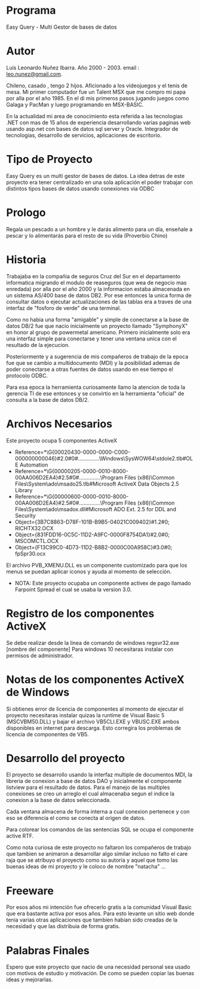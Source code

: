 # Programa
Easy Query - Multi Gestor de bases de datos 

# Autor
Luis Leonardo Nuñez Ibarra. Año 2000 - 2003. email : leo.nunez@gmail.com. 

Chileno, casado , tengo 2 hijos. Aficionado a los videojuegos y el tenis de mesa. Mi primer computador fue un Talent MSX que me compro mi papa por alla por el año 1985. En el di mis primeros pasos jugando juegos como Galaga y PacMan y luego programando en MSX-BASIC. 

En la actualidad mi area de conocimiento esta referida a las tecnologias .NET con mas de 15 años de experiencia desarrollando varias paginas web usando asp.net con bases de datos sql server y Oracle. Integrador de tecnologias, desarrollo de servicios, aplicaciones de escritorio.

# Tipo de Proyecto
Easy Query es un multi gestor de bases de datos. La idea detras de este proyecto era tener centralizado en una sola aplicación el poder trabajar con distintos tipos bases de datos usando conexiones via ODBC

# Prologo
Regala un pescado a un hombre y le darás alimento para un día, enseñale a pescar y lo alimentarás para el resto de su vida (Proverbio Chino)

# Historia
Trabajaba en la compañia de seguros Cruz del Sur en el departamento informatica migrando el modulo de reaseguros (que wea de negocio mas enredada) por alla por el año 2000 y la informacion estaba almacenada en un sistema AS/400 base de datos DB2. Por ese entonces la unica forma de consultar datos o ejecutar actualizaciones de las tablas era a traves de una interfaz de "fosforo de verde" de una terminal. 

Como no habia una forma "amigable" y simple de conectarse a la base de datos DB/2 fue que nacio inicialmente un proyecto llamado "SymphonyX" en honor al grupo de powermetal americano. Primero inicialmente solo era una interfaz simple para conectarse y tener una ventana unica con el resultado de la ejecucion.

Posteriormente y a sugerencia de mis compañeros de trabajo de la epoca fue que se cambio a multidocumento (MDI) y la posibilidad ademas de poder conectarse a otras fuentes de datos usando en ese tiempo el protocolo ODBC.

Para esa epoca la herramienta curiosamente llamo la atencion de toda la gerencia TI de ese entonces y se convirtio en la herramienta "oficial" de consulta a la base de datos DB/2.

# Archivos Necesarios
Este proyecto ocupa 5 componentes ActiveX 

- Reference=*\G{00020430-0000-0000-C000-000000000046}#2.0#0#..\..\..\..\..\..\..\Windows\SysWOW64\stdole2.tlb#OLE Automation
- Reference=*\G{00000205-0000-0010-8000-00AA006D2EA4}#2.5#0#..\..\..\..\..\..\..\Program Files (x86)\Common Files\System\ado\msado25.tlb#Microsoft ActiveX Data Objects 2.5 Library
- Reference=*\G{00000600-0000-0010-8000-00AA006D2EA4}#2.5#0#..\..\..\..\..\..\..\Program Files (x86)\Common Files\System\ado\msadox.dll#Microsoft ADO Ext. 2.5 for DDL and Security
- Object={3B7C8863-D78F-101B-B9B5-04021C009402}#1.2#0; RICHTX32.OCX
- Object={831FDD16-0C5C-11D2-A9FC-0000F8754DA1}#2.0#0; MSCOMCTL.OCX
- Object={F13C99C0-4D73-11D2-B8B2-0000C00A958C}#3.0#0; fpSpr30.ocx

El archivo PVB_XMENU.DLL es un componente customizado para que los menus se puedan aplicar iconos y ayuda al momento de selección.

* NOTA: Este proyecto ocupaba un componente activex de pago llamado Farpoint Spread el cual se usaba la version 3.0.

# Registro de los componentes ActiveX
Se debe realizar desde la linea de comando de windows regsvr32.exe [nombre del componente]
Para windows 10 necesitaras instalar con permisos de administrador. 

# Notas de los componentes ActiveX de Windows
Si obtienes error de licencia de componentes al momento de ejecutar el proyecto necesitaras instalar quizas la runtime de Visual Basic 5 (MSCVBM50.DLL) y bajar el archivo VB5CLI.EXE y VBUSC.EXE ambos disponibles en internet para descarga. Esto corregira los problemas de licencia de componentes de VB5.

# Desarrollo del proyecto
El proyecto se desarrollo usando la interfaz multiple de documentos MDI, la libreria de conexion a base de datos DAO y inicialmente el componente listview para el resultado de datos. Para el manejo de las multiples conexiones se creo un arreglo el cual almacenaba segun el indice la conexion a la base de datos seleccionada.

Cada ventana almacena de forma interna a cual conexion pertenece y con eso se diferencia el como se conecta al origen de datos.

Para colorear los comandos de las sentencias SQL se ocupa el componente active RTF.

Como nota curiosa de este proyecto no faltaron los compañeros de trabajo que tambien se animaron a desarrollar algo similar incluso no falto el care raja que se atribuyo el proyecto como su autoria y aquel que tomo las buenas ideas de mi proyecto y le coloco de nombre "natacha" ...

# Freeware
Por esos años mi intención fue ofrecerlo gratis a la comunidad Visual Basic que era bastante activa por esos años. Para esto levante un sitio web donde tenia varias otras aplicaciones que tambien habian sido creadas de la necesidad y que las distribuia de forma gratis.

# Palabras Finales
Espero que este proyecto que nacio de una necesidad personal sea usado con motivos de estudio y motivación. De como se pueden copiar las buenas ideas y mejorarlas. 

